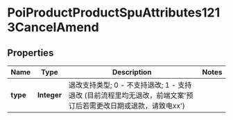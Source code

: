 # PoiProductProductSpuAttributes1213CancelAmend

## Properties
Name | Type | Description | Notes
------------ | ------------- | ------------- | -------------
**type** | **Integer** | 退改支持类型; 0 - 不支持退改; 1 - 支持退改 (目前流程里均无退改，前端文案&#x27;预订后若需更改日期或退款，请致电xx&#x27;) | 

